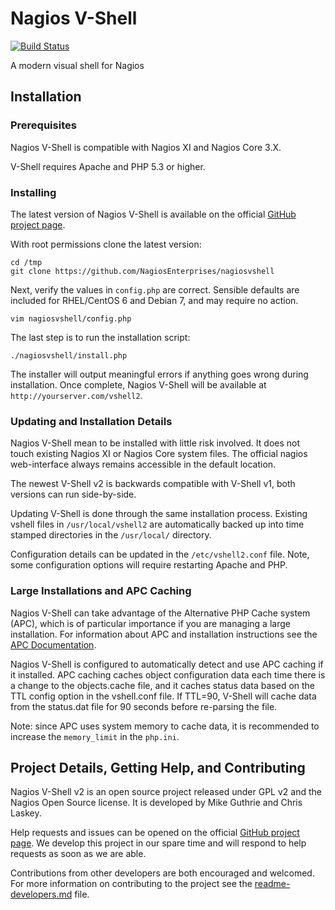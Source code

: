 # Nagios V-Shell

[![Build Status](https://travis-ci.org/chrislaskey/nagiosvshell.svg?branch=2.x)](https://travis-ci.org/chrislaskey/nagiosvshell)

A modern visual shell for Nagios


## Installation


### Prerequisites

Nagios V-Shell is compatible with Nagios XI and Nagios Core 3.X.

V-Shell requires Apache and PHP 5.3 or higher. 


### Installing

The latest version of Nagios V-Shell is available on the official
[GitHub project page](https://github.com/NagiosEnterprises/nagiosvshell).

With root permissions clone the latest version:

    cd /tmp
    git clone https://github.com/NagiosEnterprises/nagiosvshell

Next, verify the values in `config.php` are correct. Sensible defaults are
included for RHEL/CentOS 6 and Debian 7, and may require no action.

    vim nagiosvshell/config.php

The last step is to run the installation script:

    ./nagiosvshell/install.php

The installer will output meaningful errors if anything goes wrong during
installation. Once complete, Nagios V-Shell will be available at
`http://yourserver.com/vshell2`.


### Updating and Installation Details

Nagios V-Shell mean to be installed with little risk involved. It does not
touch existing Nagios XI or Nagios Core system files. The official nagios
web-interface always remains accessible in the default location.

The newest V-Shell v2 is backwards compatible with V-Shell v1, both versions
can run side-by-side.

Updating V-Shell is done through the same installation process. Existing vshell
files in `/usr/local/vshell2` are automatically backed up into time stamped
directories in the `/usr/local/` directory.

Configuration details can be updated in the `/etc/vshell2.conf` file.
Note, some configuration options will require restarting Apache and PHP.


### Large Installations and APC Caching

Nagios V-Shell can take advantage of the Alternative PHP Cache system (APC),
which is of particular importance if you are managing a large installation. For
information about APC and installation instructions see the [APC
Documentation](http://php.net/manual/en/book.apc.php).

Nagios V-Shell is configured to automatically detect and use APC caching
if it installed. APC caching caches object configuration data each time there is
a change to the objects.cache file, and it caches status data based on the TTL
config option in the vshell.conf file. If TTL=90, V-Shell will cache data from
the status.dat file for 90 seconds before re-parsing the file.

Note: since APC uses system memory to cache data, it is recommended to increase
the `memory_limit` in the `php.ini`.


## Project Details, Getting Help, and Contributing

Nagios V-Shell v2 is an open source project released under GPL v2 and the
Nagios Open Source license. It is developed by Mike Guthrie and Chris Laskey.

Help requests and issues can be opened on the official
[GitHub project page](https://github.com/NagiosEnterprises/nagiosvshell). We
develop this project in our spare time and will respond to help requests as
soon as we are able.

Contributions from other developers are both encouraged and welcomed. For more
information on contributing to the project see the
[readme-developers.md](readme-developers.md) file.

